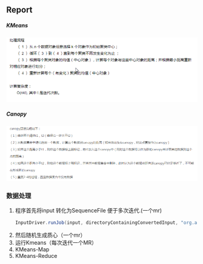 ## Report ##
##### KMeans #####
![](https://github.com/huyang1/KMeans/blob/master/src/main/resources/images/1.png)
##### Canopy #####
![](https://github.com/huyang1/KMeans/blob/master/src/main/resources/images/2.png)

### 数据处理 ###

1. 程序首先将input 转化为SequenceFile 便于多次迭代.(一个mr)</br>
   ```Java
   InputDriver.runJob(input, directoryContainingConvertedInput, "org.apache.mahout.math.RandomAccessSparseVector");//将输入文件序列化
2. 然后随机生成质心（一个mr）</br>
3. 运行Kmeans（每次迭代一个MR）</br>
4. KMeans-Map</br>
5. KMeans-Reduce</br>
